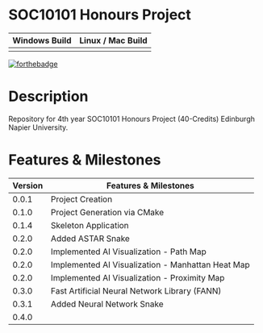 # SOC10101 Honours Project

| Windows Build | Linux / Mac Build |
| ------------- | ------------- |
|  |  |

[![forthebadge](https://forthebadge.com/images/badges/built-with-science.svg)](https://forthebadge.com)

# Description

Repository for 4th year SOC10101 Honours Project (40-Credits) Edinburgh Napier University.

# Features & Milestones

| Version | Features & Milestones |
| ------ | ------ |
| 0.0.1 | Project Creation |
| 0.1.0 | Project Generation via CMake |
| 0.1.4 | Skeleton Application |
| 0.2.0 | Added ASTAR Snake |
| 0.2.0 | Implemented AI Visualization - Path Map |
| 0.2.0 | Implemented AI Visualization - Manhattan Heat Map |
| 0.2.0 | Implemented AI Visualization - Proximity Map |
| 0.3.0 | Fast Artificial Neural Network Library (FANN) |
| 0.3.1 | Added Neural Network Snake |
| 0.4.0 |  |


